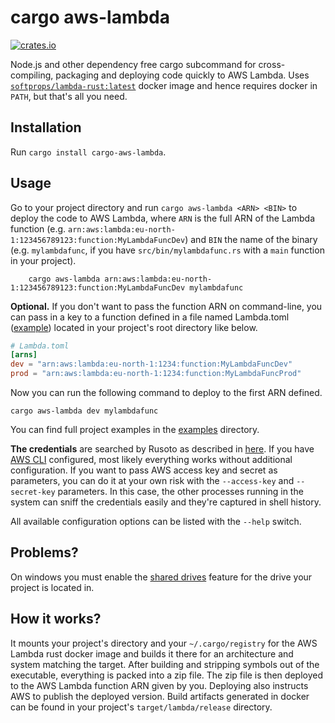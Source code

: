 # cargo aws-lambda

[![crates.io](https://img.shields.io/crates/v/cargo-aws-lambda.svg)](https://crates.io/crates/cargo-aws-lambda)

Node.js and other dependency free cargo subcommand for cross-compiling, packaging and deploying code quickly to AWS Lambda. Uses [`softprops/lambda-rust:latest`](https://github.com/softprops/lambda-rust) docker image and hence requires docker in `PATH`, but that's all you need.

## Installation

Run `cargo install cargo-aws-lambda`.

## Usage

Go to your project directory and run `cargo aws-lambda <ARN> <BIN>` to deploy the code to AWS Lambda, where `ARN` is the full ARN of the Lambda function (e.g. `arn:aws:lambda:eu-north-1:123456789123:function:MyLambdaFuncDev`) and `BIN` the name of the binary (e.g. `mylambdafunc`, if you have `src/bin/mylambdafunc.rs` with a `main` function in your project).

        cargo aws-lambda arn:aws:lambda:eu-north-1:123456789123:function:MyLambdaFuncDev mylambdafunc

**Optional.** If you don't want to pass the function ARN on command-line, you can pass in a key to a function defined in a file named Lambda.toml ([example](./examples/aws-lambda-hello/Lambda.toml)) located in your project's root directory like below.

```toml
# Lambda.toml
[arns]
dev = "arn:aws:lambda:eu-north-1:1234:function:MyLambdaFuncDev"
prod = "arn:aws:lambda:eu-north-1:1234:function:MyLambdaFuncProd"
``` 

Now you can run the following command to deploy to the first ARN defined.

    cargo aws-lambda dev mylambdafunc

You can find full project examples in the [examples](./examples/) directory.

**The credentials** are searched by Rusoto as described in [here](https://github.com/rusoto/rusoto/blob/master/AWS-CREDENTIALS.md). If you have [AWS CLI](https://aws.amazon.com/cli/) configured, most likely everything works without additional configuration. If you want to pass AWS access key and secret as parameters, you can do it at your own risk with the `--access-key` and `--secret-key` parameters. In this case, the other processes running in the system can sniff the credentials easily and they're captured in shell history.

All available configuration options can be listed with the `--help` switch.

## Problems?

On windows you must enable the [shared drives](https://docs.docker.com/docker-for-windows/#shared-drives) feature for the drive your project is located in.

## How it works?

It mounts your project's directory and your `~/.cargo/registry` for the AWS Lambda rust docker image and builds it there for an architecture and system matching the target. After building and stripping symbols out of the executable, everything is packed into a zip file. The zip file is then deployed to the AWS Lambda function ARN given by you. Deploying also instructs AWS to publish the deployed version. Build artifacts generated in docker can be found in your project's `target/lambda/release` directory.